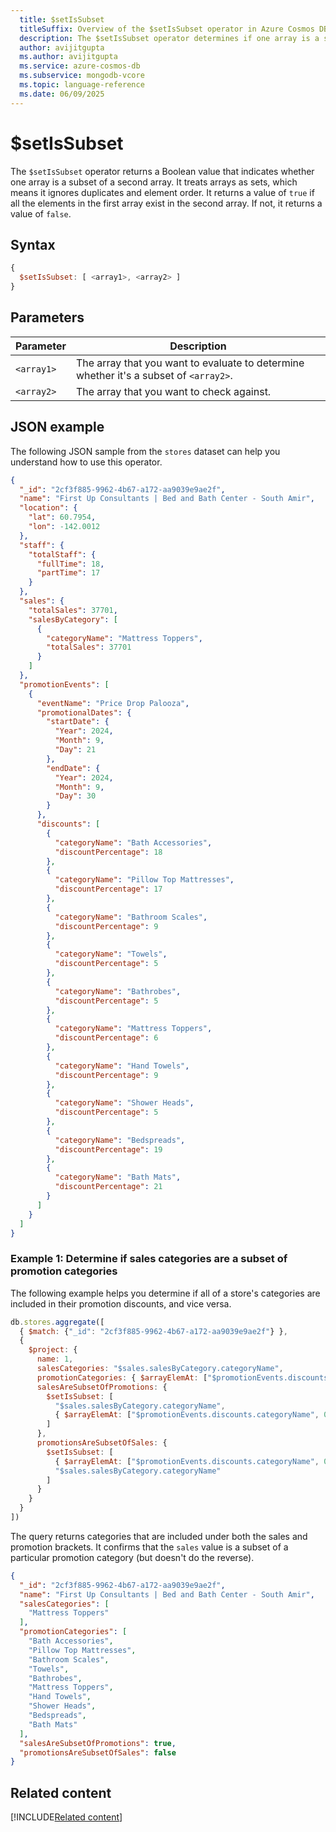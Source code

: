 ```yaml
---
  title: $setIsSubset
  titleSuffix: Overview of the $setIsSubset operator in Azure Cosmos DB for MongoDB (vCore)
  description: The $setIsSubset operator determines if one array is a subset of a second array.
  author: avijitgupta
  ms.author: avijitgupta
  ms.service: azure-cosmos-db
  ms.subservice: mongodb-vcore
  ms.topic: language-reference
  ms.date: 06/09/2025
---
```


# $setIsSubset

The `$setIsSubset` operator returns a Boolean value that indicates whether one array is a subset of a second array. It treats arrays as sets, which means it ignores duplicates and element order. It returns a value of `true` if all the elements in the first array exist in the second array. If not, it returns a value of `false`.

## Syntax

```javascript
{
  $setIsSubset: [ <array1>, <array2> ]
}
```

## Parameters

| Parameter | Description |
| --- | --- |
| `<array1>` | The array that you want to evaluate to determine whether it's a subset of `<array2>`. |
| `<array2>` | The array that you want to check against. |

## JSON example

The following JSON sample from the `stores` dataset can help you understand how to use this operator.

```json
{
  "_id": "2cf3f885-9962-4b67-a172-aa9039e9ae2f",
  "name": "First Up Consultants | Bed and Bath Center - South Amir",
  "location": {
    "lat": 60.7954,
    "lon": -142.0012
  },
  "staff": {
    "totalStaff": {
      "fullTime": 18,
      "partTime": 17
    }
  },
  "sales": {
    "totalSales": 37701,
    "salesByCategory": [
      {
        "categoryName": "Mattress Toppers",
        "totalSales": 37701
      }
    ]
  },
  "promotionEvents": [
    {
      "eventName": "Price Drop Palooza",
      "promotionalDates": {
        "startDate": {
          "Year": 2024,
          "Month": 9,
          "Day": 21
        },
        "endDate": {
          "Year": 2024,
          "Month": 9,
          "Day": 30
        }
      },
      "discounts": [
        {
          "categoryName": "Bath Accessories",
          "discountPercentage": 18
        },
        {
          "categoryName": "Pillow Top Mattresses",
          "discountPercentage": 17
        },
        {
          "categoryName": "Bathroom Scales",
          "discountPercentage": 9
        },
        {
          "categoryName": "Towels",
          "discountPercentage": 5
        },
        {
          "categoryName": "Bathrobes",
          "discountPercentage": 5
        },
        {
          "categoryName": "Mattress Toppers",
          "discountPercentage": 6
        },
        {
          "categoryName": "Hand Towels",
          "discountPercentage": 9
        },
        {
          "categoryName": "Shower Heads",
          "discountPercentage": 5
        },
        {
          "categoryName": "Bedspreads",
          "discountPercentage": 19
        },
        {
          "categoryName": "Bath Mats",
          "discountPercentage": 21
        }
      ]
    }
  ]
}
```

### Example 1: Determine if sales categories are a subset of promotion categories

The following example helps you determine if all of a store's categories are included in their promotion discounts, and vice versa.

```javascript
db.stores.aggregate([
  { $match: {"_id": "2cf3f885-9962-4b67-a172-aa9039e9ae2f"} },
  {
    $project: {
      name: 1,
      salesCategories: "$sales.salesByCategory.categoryName",
      promotionCategories: { $arrayElemAt: ["$promotionEvents.discounts.categoryName", 0] },
      salesAreSubsetOfPromotions: {
        $setIsSubset: [
          "$sales.salesByCategory.categoryName",
          { $arrayElemAt: ["$promotionEvents.discounts.categoryName", 0] }
        ]
      },
      promotionsAreSubsetOfSales: {
        $setIsSubset: [
          { $arrayElemAt: ["$promotionEvents.discounts.categoryName", 0] },
          "$sales.salesByCategory.categoryName"
        ]
      }
    }
  }
])
```

The query returns categories that are included under both the sales and promotion brackets. It confirms that the `sales` value is a subset of a particular promotion category (but doesn't do the reverse).

```json
{
  "_id": "2cf3f885-9962-4b67-a172-aa9039e9ae2f",
  "name": "First Up Consultants | Bed and Bath Center - South Amir",
  "salesCategories": [
    "Mattress Toppers"
  ],
  "promotionCategories": [
    "Bath Accessories",
    "Pillow Top Mattresses",
    "Bathroom Scales",
    "Towels",
    "Bathrobes",
    "Mattress Toppers",
    "Hand Towels",
    "Shower Heads",
    "Bedspreads",
    "Bath Mats"
  ],
  "salesAreSubsetOfPromotions": true,
  "promotionsAreSubsetOfSales": false
}
```

## Related content

[!INCLUDE[Related content](../includes/related-content.md)]
